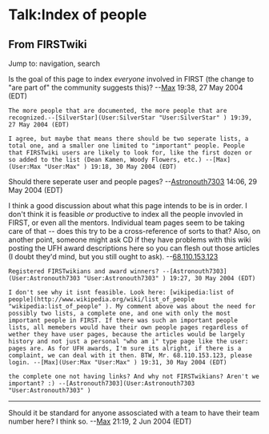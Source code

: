 # Talk:Index of people

## From FIRSTwiki

Jump to: navigation, search

Is the goal of this page to index _everyone_ involved in FIRST (the change to "are part of" the community suggests this)? --[Max](User:Max "User:Max") 19:38, 27 May 2004 (EDT)

```
The more people that are documented, the more people that are recognized.--[SilverStar](User:SilverStar "User:SilverStar" ) 19:39, 27 May 2004 (EDT) 

I agree, but maybe that means there should be two seperate lists, a total one, and a smaller one limited to "important" people. People that FIRSTwiki users are likely to look for, like the first dozen or so added to the list (Dean Kamen, Woody Flowers, etc.) --[Max](User:Max "User:Max" ) 19:18, 30 May 2004 (EDT) 
```

Should there seperate user and people pages? --[Astronouth7303](User:Astronouth7303 "User:Astronouth7303") 14:06, 29 May 2004 (EDT)

I think a good discussion about what this page intends to be is in order. I don't think it is feasible _or_ productive to index all the people invovled in FIRST, or even all the mentors. Individual team pages seem to be taking care of that -- does this try to be a cross-reference of sorts to that? Also, on another point, someone might ask CD if they have problems with this wiki posting the UFH award descriptions here so you can flesh out those articles (I doubt they'd mind, but you still ought to ask). --[68.110.153.123](/index.php?title=User:68.110.153.123&action=edit "User:68.110.153.123")

```
Registered FIRSTwikians and award winners? --[Astronouth7303](User:Astronouth7303 "User:Astronouth7303" ) 19:27, 30 May 2004 (EDT) 

I don't see why it isnt feasible. Look here: [wikipedia:list of people](http://www.wikipedia.org/wiki/list_of_people "wikipedia:list_of_people" ). My comment above was about the need for possibly two lists, a complete one, and one with only the most important people in FIRST. If there was such an important people lists, all memebers would have their own people pages regardless of wether they have user pages, because the articles would be largely history and not just a personal "who am i" type page like the user: pages are. As for UFH awards, I'm sure its alright, if there is a complaint, we can deal with it then. BTW, Mr. 68.110.153.123, please login. --[Max](User:Max "User:Max" ) 19:31, 30 May 2004 (EDT) 

the complete one not having links? And why not FIRSTwikians? Aren't we important? :) --[Astronouth7303](User:Astronouth7303 "User:Astronouth7303" )
```

--------------------------------------------------------------------------------

Should it be standard for anyone assosciated with a team to have their team number here? I think so. --[Max](User:Max "User:Max") 21:19, 2 Jun 2004 (EDT)
